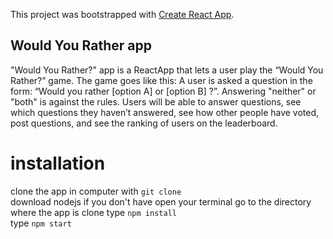This project was bootstrapped with [Create React App](https://github.com/facebookincubator/create-react-app).


## Would You Rather app
"Would You Rather?" app is a ReactApp that lets a user play the “Would You Rather?” game. The game goes like this: A user is asked a question in the form: “Would you rather [option A] or [option B] ?”. Answering "neither" or "both" is against the rules.
Users will be able to answer questions, see which questions they haven’t answered, see how other people have voted, post questions, and see the ranking of users on the leaderboard.

#  installation
clone the app in computer with `git clone `  
download nodejs if you don't have 
open your terminal go to the directory where the app is clone
type `npm install`  
type `npm start`
